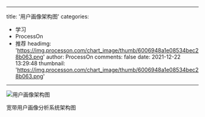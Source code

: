 
---
title: '用户画像架构图'
categories: 
 - 学习
 - ProcessOn
 - 推荐
headimg: 'https://img.processon.com/chart_image/thumb/6006948a1e08534bec28b063.png'
author: ProcessOn
comments: false
date: 2021-12-22 13:29:48
thumbnail: 'https://img.processon.com/chart_image/thumb/6006948a1e08534bec28b063.png'
---

<div>   
<img class="thumb" alt="用户画像架构图" src="https://img.processon.com/chart_image/thumb/6006948a1e08534bec28b063.png" referrerpolicy="no-referrer">
<p>宽带用户画像分析系统架构图</p>  
</div>
            